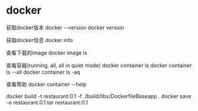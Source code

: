 # docker

获取docker版本
docker --version
docker version

获取docker信息
docker info

查看下载的image
docker image ls

查看容器(running, all, all in quiet mode)
docker container ls
docker container ls --all
docker container ls -aq

查看帮助
docker container --help

docker build -t restaurant:0.1 -f ./build/libs/DockerfileBaseapp .
docker save -o restaurant.0.1.tar restaurant:0.1
